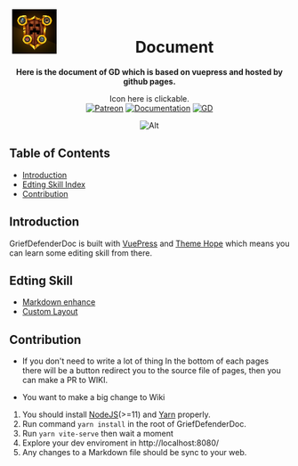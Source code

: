 <!--suppress HtmlDeprecatedAttribute -->
<div align="center">
<img alt="GriefDefender" src="./docs/.vuepress/public/logo.png?raw=true" width="80" align=left hspace="5" vspace="5"/>
<br>
<h1>Document</h1>

**Here is the document of GD which is based on vuepress and hosted by github pages.**

<!-- Shields -->
[Patreon]:https://img.shields.io/badge/-Support-F96854.svg?logo=patreon&style=for-the-badge&logoColor=white
[Documentation]:https://img.shields.io/badge/-Documentation-blue.svg?logo=Wikipedia&style=for-the-badge&logoColor=black
[GD]:https://img.shields.io/badge/-Plugin-blue.svg?logo=github&style=for-the-badge&logoColor=black

Icon here is clickable.
<br>[![Patreon]](https://www.patreon.com/bloodmc)
[![Documentation]](https://griefdefender.vercel.app)
[![GD]](https://github.com/bloodmc/griefdefender)

![Alt](https://repobeats.axiom.co/api/embed/c343fd07571f6727449099cd3e9374f715a11fcd.svg "Repobeats analytics image")
</div>

## Table of Contents

* [Introduction](#introduction)
* [Edting Skill Index](#edting-skill)
* [Contribution](#contribution)

## Introduction

GriefDefenderDoc is built with [VuePress](https://v2.vuepress.vuejs.org/) and [Theme Hope](https://vuepress-theme-hope.github.io/) which means you can learn some editing skill from there.

## Edting Skill
- [Markdown enhance](https://vuepress-theme-hope.github.io/guide/markdown/intro/)
- [Custom Layout](https://vuepress-theme-hope.github.io/guide/layout/custom/)

## Contribution
- If you don't need to write a lot of thing
In the bottom of each pages there will be a button redirect you to the source file of pages, then you can make a PR to WIKI.

- You want to make a big change to Wiki
1. You should install [NodeJS](https://nodejs.org/)(>=11) and [Yarn](https://yarnpkg.com/) properly.
2. Run command `yarn install` in the root of GriefDefenderDoc.
3. Run `yarn vite-serve` then wait a moment
4. Explore your dev enviroment in http://localhost:8080/
5. Any changes to a Markdown file should be sync to your web.
